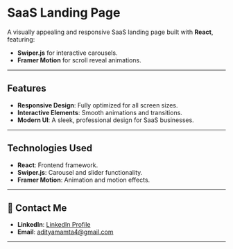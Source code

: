 # SaaS Landing Page

<!-- ## <a href="https://adityamamta.github.io/wallet/"><img src="readme-btn.png" alt="Click to view live website" height="120"></a> -->

A visually appealing and responsive SaaS landing page built with **React**, featuring:

- **Swiper.js** for interactive carousels.
- **Framer Motion** for scroll reveal animations.

---

## Features
- **Responsive Design**: Fully optimized for all screen sizes.
- **Interactive Elements**: Smooth animations and transitions.
- **Modern UI**: A sleek, professional design for SaaS businesses.

---

## Technologies Used
- **React**: Frontend framework.
- **Swiper.js**: Carousel and slider functionality.
- **Framer Motion**: Animation and motion effects.

---

## 💼 Contact Me 
- **LinkedIn**: [LinkedIn Profile](https://www.linkedin.com/in/adityamamta/)
- **Email**: adityamamta4@gmail.com

---
<!-- ![Preview Image](img/preview-image.png) -->

